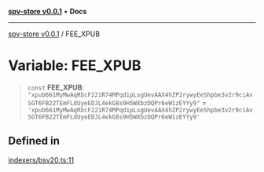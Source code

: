 [**spv-store v0.0.1**](../README.md) • **Docs**

***

[spv-store v0.0.1](../globals.md) / FEE\_XPUB

# Variable: FEE\_XPUB

> `const` **FEE\_XPUB**: `"xpub661MyMwAqRbcF221R74MPqdipLsgUevAAX4hZP2rywyEeShpbe3v2r9ciAvSGT6FB22TEmFLdUyeEDJL4ekG8s9H5WXbzDQPr6eW1zEYYy9"` = `'xpub661MyMwAqRbcF221R74MPqdipLsgUevAAX4hZP2rywyEeShpbe3v2r9ciAvSGT6FB22TEmFLdUyeEDJL4ekG8s9H5WXbzDQPr6eW1zEYYy9'`

## Defined in

[indexers/bsv20.ts:11](https://github.com/shruggr/ts-casemod-spv/blob/3ea4eaa98b52595d9cf79b03096c7b1d167ad808/src/indexers/bsv20.ts#L11)
